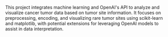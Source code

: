 This project integrates machine learning and OpenAI's API to analyze and visualize cancer tumor data based on tumor site information. It focuses on preprocessing, encoding, and visualizing rare tumor sites using scikit-learn and matplotlib, with potential extensions for leveraging OpenAI models to assist in data interpretation.

